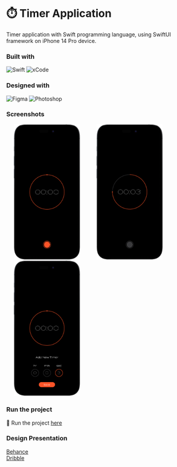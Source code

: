# ⏱️ Timer Application

Timer application with Swift programming language, using SwiftUI framework on
iPhone 14 Pro device.

### <b>Built with</b>

![Swift](https://img.shields.io/badge/Swift-F05138.svg?style=for-the-badge&logo=swift&logoColor=white)
![xCode](https://img.shields.io/badge/Xcode-147EFB.svg?style=for-the-badge&logo=XCode&logoColor=white)

### <b>Designed with</b>

![Figma](https://img.shields.io/badge/Figma-F24E1E.svg?style=for-the-badge&logo=Figma&logoColor=white)
![Photoshop](https://img.shields.io/badge/Photoshop-31A8FF.svg?style=for-the-badge&logo=AdobePhotoshop&logoColor=white)


### <b>Screenshots</b>

<img src="screenshot1.png" width = "175px" hspace="20">   <img src="screenshot2.png" width = "175px" hspace="20">   <img src="screenshot3.png" width = "175px" hspace="20">


### <b>Run the project</b>

🔗 Run the project
[here](https://www.instagram.com/p/CpUcl2mAcaj/)

### <b>Design Presentation</b>
[Behance](https://www.behance.net/gallery/164498319/Timer) </br>
[Dribble](https://dribbble.com/shots/20808353-Timer-Mobile-Application?added_first_shot=true)


